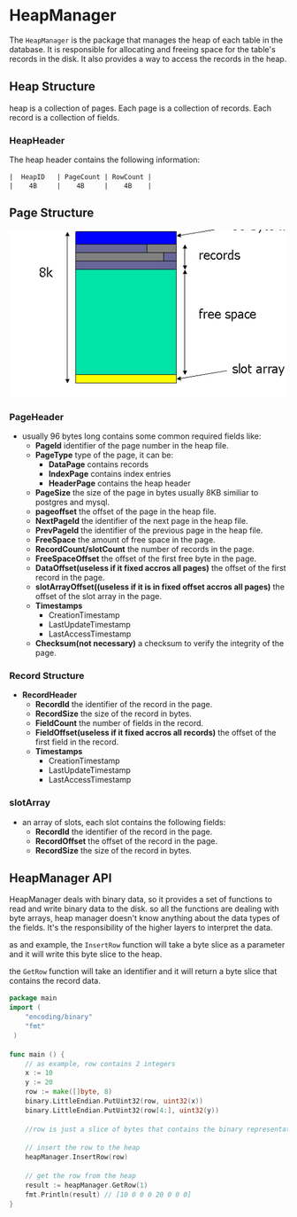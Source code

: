 # HeapManager

The `HeapManager` is the package that manages the heap of each table in the database. It is responsible for allocating and freeing space for the table's records in the disk. It also provides a way to access the records in the heap.

## Heap Structure

heap is a collection of pages. Each page is a collection of records. Each record is a collection of fields.

### HeapHeader

The heap header contains the following information:
```
|  HeapID   | PageCount | RowCount |
|    4B     |    4B     |    4B    |
```

## Page Structure
![ page structure](assets/image.png)

### PageHeader
- usually 96 bytes long contains some common required fields like:
    - **PageId**
        identifier of the page number in the heap file.
    - **PageType**
        type of the page, it can be:
        - **DataPage**
            contains records
        - **IndexPage**
            contains index entries
        - **HeaderPage**
            contains the heap header
    - **PageSize**
        the size of the page in bytes usually 8KB similiar to postgres and mysql.
    -  **pageoffset**
        the offset of the page in the heap file.
    - **NextPageId**
        the identifier of the next page in the heap file.
    - **PrevPageId**
        the identifier of the previous page in the heap file.
    - **FreeSpace**
        the amount of free space in the page.
    - **RecordCount/slotCount**
        the number of records in the page.
    - **FreeSpaceOffset**
        the offset of the first free byte in the page.
    - **DataOffset(useless if it fixed accros all pages)**
        the offset of the first record in the page.
    - **slotArrayOffset((useless if it is in fixed offset accros all pages)**
        the offset of the slot array in the page.
    - **Timestamps**
        - CreationTimestamp
        - LastUpdateTimestamp
        - LastAccessTimestamp
    - **Checksum(not necessary)**
        a checksum to verify the integrity of the page.

### Record Structure
- **RecordHeader**
    - **RecordId**
        the identifier of the record in the page.
    - **RecordSize**
        the size of the record in bytes.
    - **FieldCount**
        the number of fields in the record.
    - **FieldOffset(useless if it fixed accros all records)**
        the offset of the first field in the record.
    - **Timestamps**
        - CreationTimestamp
        - LastUpdateTimestamp
        - LastAccessTimestamp
        
### slotArray
- an array of slots, each slot contains the following fields:
    - **RecordId**
        the identifier of the record in the page.
    - **RecordOffset**
        the offset of the record in the page.
    - **RecordSize**
        the size of the record in bytes.
## HeapManager API

HeapManager deals with binary data, so it provides a set of functions to read and write binary data to the disk. so all the functions are dealing with byte arrays, heap manager doesn't know anything about the data types of the fields. It's the responsibility of the higher layers to interpret the data.

as and example, the `InsertRow` function will take a byte slice as a parameter and it will write this byte slice to the heap.

the `GetRow` function will take an identifier and it will return a byte slice that contains the record data.

```go
package main
import (
    "encoding/binary"
    "fmt"
 )

func main () {
    // as example, row contains 2 integers
    x := 10
    y := 20
    row := make([]byte, 8)
    binary.LittleEndian.PutUint32(row, uint32(x))
    binary.LittleEndian.PutUint32(row[4:], uint32(y))

    //row is just a slice of bytes that contains the binary representation of the 2 integers

    // insert the row to the heap
    heapManager.InsertRow(row)

    // get the row from the heap
    result := heapManager.GetRow(1)
    fmt.Println(result) // [10 0 0 0 20 0 0 0]
}

```
